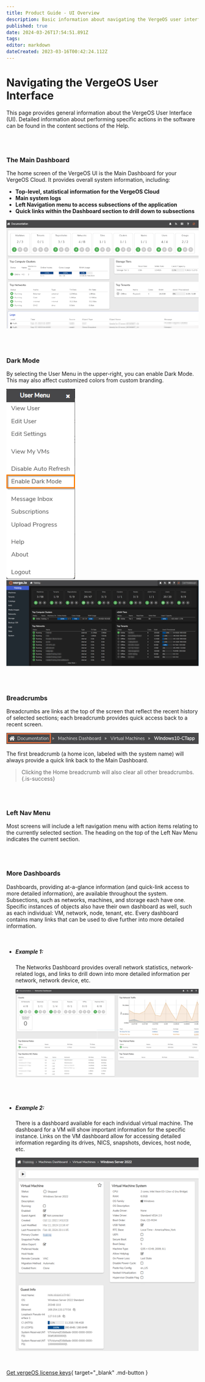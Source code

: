 ```yaml
---
title: Product Guide - UI Overview
description: Basic information about navigating the VergeOS user interface
published: true
date: 2024-03-26T17:54:51.891Z
tags: 
editor: markdown
dateCreated: 2023-03-16T00:42:24.112Z
---
```


# Navigating the VergeOS User Interface

This page provides general information about the VergeOS User Interface (UI). Detailed information about performing specific actions in the software can be found in the content sections of the Help.

<br>
<br>

### The Main Dashboard

The home screen of the VergeOS UI is the Main Dashboard for your VergeOS Cloud. It provides overall system information, including:


  *   **Top-level, statistical information for the VergeOS Cloud**
  *   **Main system logs**
  *   **Left Navigation menu to access subsections of the application**
  *   **Quick links within the Dashboard section to drill down to subsections**

![](/docs/public/userguide-sshots/maindash.png)

<br>
<br>

### Dark Mode

By selecting the User Menu in the upper-right, you can enable Dark Mode. This may also affect customized colors from custom branding.

![darkmode.png](/docs/public/userguide-sshots/darkmode.png)
![darkmodess.png](/docs/public/userguide-sshots/darkmodess.png)


<br>
<br>

### Breadcrumbs

Breadcrumbs are links at the top of the screen that reflect the recent history of selected sections; each breadcrumb provides quick access back to a recent screen.

![](/docs/public/userguide-sshots/breadcrumb.png)

The first breadcrumb (a home icon, labeled with the system name) will always provide a quick link back to the Main Dashboard.

>  Clicking the Home breadcrumb will also clear all other breadcrumbs. {.is-success}

<br>
<br>

### Left Nav Menu

Most screens will include a left navigation menu with action items relating to the currently selected section. The heading on the top of the Left Nav Menu indicates the current section.

<br>
<br>

### More Dashboards
Dashboards, providing at-a-glance information (and quick-link access to more detailed information), are available throughout the system. Subsections, such as networks, machines, and storage each have one. Specific instances of objects also have their own dashboard as well, such as each individual: VM, network, node, tenant, etc. Every dashboard contains many links that can be used to dive further into more detailed information.

<br>

 - ##### **Example 1:**

   The Networks Dashboard provides overall network statistics, network-related logs, and links to drill down into more detailed information per network, network device, etc.

   ![](/docs/public/userguide-sshots/networksdashboard.png)
   
   <br>
   <br>
   
 
- ##### **Example 2:**

  There is a dashboard available for each individual virtual machine. The dashboard for a VM will show important information for the specific instance. Links on the VM dashboard allow for accessing detailed information regarding its drives, NICS, snapshots, devices, host node, etc.

  ![](/docs/public/userguide-sshots/vmdashboard.png)
  

<br>

[Get vergeOS license keys](https://www.verge.io/test-drive){ target="_blank" .md-button }